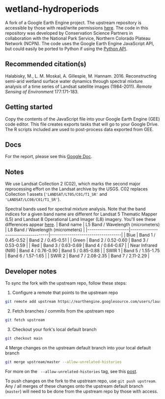 # wetland-hydroperiods
A fork of a Google Earth Engine project. The upstream repository is accessible by those with read/write permissions [here](
https://code.earthengine.google.com/?accept_repo=users/laura_csp/wetland_hydroperiods). The code in this repository was developed by Conservation Science Partners
in collaboration with the National Park Service, Northern Colorado Plateau Network (NCPN). The code uses the Google Earth Engine JavaScript API, but could easily be ported to Python if using the [Python API](https://developers.google.com/earth-engine/tutorials/community/intro-to-python-api-guiattard).

## Recommended citation(s)
Halabisky, M., L. M. Moskal, A. Gillespie, M. Hannam. 2016. Reconstructing semi-arid wetland surface water dynamics through spectral mixture analysis of a time series of Landsat satellite images (1984-2011). _Remote Sensing of Environment_ 177:171-183.

## Getting started
Copy the contents of the JavaScript file into your Google Earth Engine (GEE) code editor. This file creates exports tasks that will go to your Google Drive. The R scripts included are used to post-process data exported from GEE.

## Docs
For the report, please see this [Google Doc](https://docs.google.com/document/d/1l8DwajDEt5ObPUpLkjE6UOuMHjyfPPb8lxl0-Zz69p8/edit?usp=sharing).

## Notes
We use Landsat Collection 2 (C02), which marks the second major reprocessing effort on the Landsat archive by the USGS. C02 replaces Collection 1 assets (`'LANDSAT/LT05/C01/T1_SR'` and `'LANDSAT/LC08/C01/T1_SR'`).

Spectral bands used for spectral mixture analysis. Note that the band indices for a given band name are different for Landsat 5 Thematic Mapper (L5) and Landsat 8 Operational Land Imager (L8) imagery. You'll see these differences appear [here](https://github.com/lzachmann/wetland-hydroperiods/blob/main/src/utils.js#L83-L89).
| Band name           | L5 Band / Wavelength (micrometers) | L8 Band / Wavelength (micrometers) |
|---------------------|------------------------------------|------------------------------------|
| Blue                | Band 1 / 0.45-0.52                 | Band 2 / 0.45-0.51                 |
| Green               | Band 2 / 0.52-0.60                 | Band 3 / 0.53-0.59                 |
| Red                 | Band 3 / 0.63-0.69                 | Band 4 / 0.64-0.67                 |
| Near Infrared (NIR) | Band 4 / 0.76-0.90                 | Band 5 / 0.85-0.88                 |
| SWIR 1              | Band 5 / 1.55-1.75                 | Band 6 / 1.57-1.65                 |
| SWIR 2              | Band 7 / 2.08-2.35                 | Band 7 / 2.11-2.29                 |

## Developer notes
To sync the fork with the upstream repo, follow these steps:
1. Configure a remote that points to the upstream repo
```sh
git remote add upstream https://earthengine.googlesource.com/users/laura_csp/wetland_hydroperiods
```
2. Fetch branches / commits from the upstream repo
```sh
git fetch upstream
```
3. Checkout your fork's local default branch
```sh
git checkout main
```
4 Merge changes on the upstream default branch into your local default branch
```sh
git merge upstream/master --allow-unrelated-histories
```
For more on the ` --allow-unrelated-histories` tag, see this [post](https://www.educative.io/edpresso/the-fatal-refusing-to-merge-unrelated-histories-git-error).

To push changes on the fork to the upstream repo, use `git push upstream`. Any / all merges of these changes onto the upstream default branch (`master`) will need to be done from the upstream repo by those with access.
